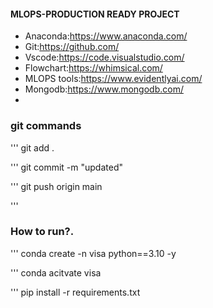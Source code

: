 #### MLOPS-PRODUCTION READY PROJECT
- Anaconda:https://www.anaconda.com/
- Git:https://github.com/
- Vscode:https://code.visualstudio.com/
- Flowchart:https://whimsical.com/
- MLOPS tools:https://www.evidentlyai.com/
- Mongodb:https://www.mongodb.com/
-

### git commands

'''
git add .

''' 
git commit -m "updated"

''' 
git push origin main

'''
### How to run?.
'''
conda create -n visa python==3.10 -y 

''' 
conda acitvate visa

'''
pip install -r requirements.txt
